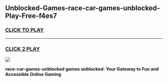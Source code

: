 
## Unblocked-Games-race-car-games-unblocked-Play-Free-f4es7
<h3>
<a href="https://premium76.site?title=race-car-games-unblocked&ref=22A">CLICK TO PLAY</a></h3>
<hr>

<h3>
<a href="https://premium76.site?title=race-car-games-unblocked&ref=22A">CLICK 2 PLAY</a>
  
</h3>

<a href="https://premium76.site?title=race-car-games-unblocked&ref=22A"><img src="https://clearcache.store/games.png"></a>


**race-car-games-unblocked games unblocked: Your Gateway to Fun and Accessible Online Gaming**
